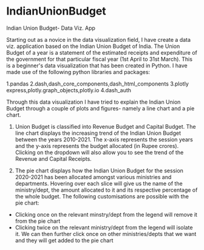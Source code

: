 # IndianUnionBudget

Indian Union Budget- Data Viz. App

Starting out as a novice in the data visualization field, I have create a data viz. application based on the Indian Union Budget of India. The Union Budget of a year is a statement of the estimated receipts and expenditure of the government for that particular fiscal year (1st April to 31st March). This is a beginner's data visualization that has been created in Python. I have made use of the following python libraries and packages:

1.pandas
2.dash,dash_core_components,dash_html_components 
3.plotly express,plotly.graph_objects,plotly.io
4.dash_auth

Through this data visualization I have tried to explain the Indian Union Budget through a couple of plots and figures- namely a line chart and a pie chart. 

1. Union Budget is classified into Revenue Budget and Capital Budget. The line chart displays the increasing trend of the Indian Union Budget between the years 2010-2021. The x-axis represents the session years and the y-axis represents the budget allocated (in Rupee crores). Clicking on the dropdown will also allow you to see the trend of the Revenue and Capital Receipts.

2. The pie chart displays how the Indian Union Budget for the session 2020-2021 has been allocated amongst various ministries and departments. Hovering over each slice will give us the name of the ministry/dept, the amount allocated to it and its respective percentage of the whole budget. The following customisations are possible with the pie chart:
 * Clicking once on the relevant minstry/dept from the legend will remove it from the pie chart
 * Clicking twice on the relevant ministry/dept from the legend will isolate it. We can then further click once on other ministries/depts that we want and they will get added to the pie chart

